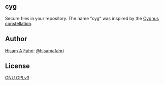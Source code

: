 ## cyg

Secure files in your repository. The name "cyg" was inspired by the [Cygnus constellation](https://en.wikipedia.org/wiki/Cygnus_(constellation)).

## Author

[Hisam A Fahri](https://hisamafahri.com): [@hisamafahri](https://github.com/hisamafahri)

## License

[GNU GPLv3](LICENSE)